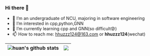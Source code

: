 ### Hi there 👋
- :school: I’m an undergraduate of NCU, majoring in software engineering
- 👀 I’m interested in cpp,python,GNN
- :seedling: I’m currently learning cpp and GNN(so difficult:cold_sweat:)
- :mailbox: How to reach me: hhuzzz124@163.com or **hhuzzz124**(wechat)

<!-- [![Anurag's GitHub stats](https://github-readme-stats.vercel.app/api?username=hhuzzz&theme=algolia)](https://github.com/anuraghazra/github-readme-stats)
[![Top Langs](https://github-readme-stats.vercel.app/api/top-langs/?username=hhuzzz&layout=compact&theme=algolia)](https://github.com/anuraghazra/github-readme-stats)
 -->

| <img align="center" src="https://github-readme-stats.vercel.app/api?username=hhuzzz&theme=algolia" alt="huan's github stats" /> | <img align="center" src="https://github-readme-stats.vercel.app/api/top-langs/?username=hhuzzz&layout=compact&theme=algolia" /> |
| ------------- | ------------- |

<!---
hhuzzz/hhuzzz is a ✨ special ✨ repository because its `README.md` (this file) appears on your GitHub profile.
You can click the Preview link to take a look at your changes.
--->
